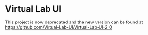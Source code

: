 # Virtual Lab UI
This project is now deprecated and the new version can be found at https://github.com/Virtual-Lab-UI/Virtual-Lab-UI-2_0
